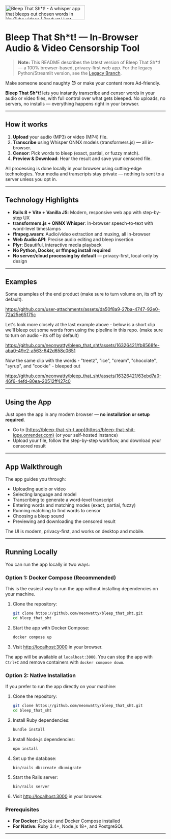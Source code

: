 <a href="https://www.producthunt.com/posts/bleep-that-sh-t?embed=true&utm_source=badge-featured&utm_medium=badge&utm_souce=badge-bleep&#0045;that&#0045;sh&#0042;t" target="_parent"><img src="https://api.producthunt.com/widgets/embed-image/v1/featured.svg?post_id=470378&theme=light" alt="Bleep&#0032;That&#0032;Sh&#0042;t&#0033; - A&#0032;whisper&#0032;app&#0032;that&#0032;bleeps&#0032;out&#0032;chosen&#0032;words&#0032;in&#0032;YouTube&#0032;videos | Product Hunt" style="width: 250px; height: 45px;" /></a>

# Bleep That Sh\*t! — In-Browser Audio & Video Censorship Tool

> **Note:** This README describes the latest version of Bleep That Sh\*t! — a 100% browser-based, privacy-first web app. For the legacy Python/Streamlit version, see the [Legacy Branch](https://github.com/neonwatty/bleep_that_sht/tree/legacy).

Make someone sound naughty 😈 or make your content more Ad-friendly.

**Bleep That Sh\*t!** lets you instantly transcribe and censor words in your audio or video files, with full control over what gets bleeped. No uploads, no servers, no installs — everything happens right in your browser.

---

## How it works

1. **Upload** your audio (MP3) or video (MP4) file.
2. **Transcribe** using Whisper ONNX models (transformers.js) — all in-browser.
3. **Censor**: Pick words to bleep (exact, partial, or fuzzy match).
4. **Preview & Download**: Hear the result and save your censored file.

All processing is done locally in your browser using cutting-edge technologies. Your media and transcripts stay private — nothing is sent to a server unless you opt in.

---

## Technology Highlights

- **Rails 8 + Vite + Vanilla JS**: Modern, responsive web app with step-by-step UX
- **transformers.js + ONNX Whisper**: In-browser speech-to-text with word-level timestamps
- **ffmpeg.wasm**: Audio/video extraction and muxing, all in-browser
- **Web Audio API**: Precise audio editing and bleep insertion
- **Plyr**: Beautiful, interactive media playback
- **No Python, Docker, or ffmpeg install required**
- **No server/cloud processing by default** — privacy-first, local-only by design

---

## Examples

Some examples of the end product (make sure to turn volume on, its off by default).

https://github.com/user-attachments/assets/da50f8a9-27ba-4747-92e0-72a25e65175c

Let's look more closely at the last example above - below is a short clip we'll bleep out some words from using the pipeline in this repo. (make sure to turn on audio - its off by default)

https://github.com/neonwatty/bleep_that_sht/assets/16326421/fb8568fe-aba0-49e2-a563-642d658c0651

Now the same clip with the words - "treetz", "ice", "cream", "chocolate", "syrup", and "cookie" - bleeped out

https://github.com/neonwatty/bleep_that_sht/assets/16326421/63ebd7a0-46f6-4efd-80ea-20512ff427c0

---

## Using the App

Just open the app in any modern browser — **no installation or setup required**.

- Go to [https://bleep-that-sh-t.app](https://bleep-that-shit-igpe.onrender.com) (or your self-hosted instance)
- Upload your file, follow the step-by-step workflow, and download your censored result

---

## App Walkthrough

The app guides you through:

- Uploading audio or video
- Selecting language and model
- Transcribing to generate a word-level transcript
- Entering words and matching modes (exact, partial, fuzzy)
- Running matching to find words to censor
- Choosing a bleep sound
- Previewing and downloading the censored result

The UI is modern, privacy-first, and works on desktop and mobile.

---

## Running Locally

You can run the app locally in two ways:

### Option 1: Docker Compose (Recommended)

This is the easiest way to run the app without installing dependencies on your machine.

1. Clone the repository:

   ```bash
   git clone https://github.com/neonwatty/bleep_that_sht.git
   cd bleep_that_sht
   ```

2. Start the app with Docker Compose:

   ```bash
   docker compose up
   ```

3. Visit [http://localhost:3000](http://localhost:3000) in your browser.

The app will be available at `localhost:3000`. You can stop the app with `Ctrl+C` and remove containers with `docker compose down`.

### Option 2: Native Installation

If you prefer to run the app directly on your machine:

1. Clone the repository:

   ```bash
   git clone https://github.com/neonwatty/bleep_that_sht.git
   cd bleep_that_sht
   ```

2. Install Ruby dependencies:

   ```bash
   bundle install
   ```

3. Install Node.js dependencies:

   ```bash
   npm install
   ```

4. Set up the database:

   ```bash
   bin/rails db:create db:migrate
   ```

5. Start the Rails server:

   ```bash
   bin/rails server
   ```

6. Visit [http://localhost:3000](http://localhost:3000) in your browser.

### Prerequisites

- **For Docker:** Docker and Docker Compose installed
- **For Native:** Ruby 3.4+, Node.js 18+, and PostgreSQL

---
